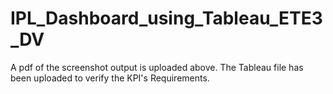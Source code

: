 # IPL_Dashboard_using_Tableau_ETE3_DV

A pdf of the screenshot output is uploaded above.
The Tableau file has been uploaded to verify the KPI's Requirements.


